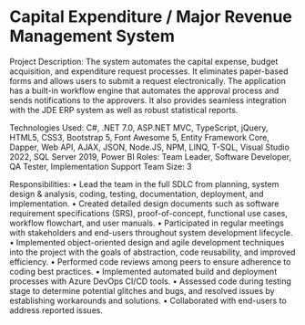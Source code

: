 # Capital Expenditure / Major Revenue Management System

Project Description:
The system automates the capital expense, budget acquisition, and expenditure request processes. It eliminates paper-based forms and allows users to submit a request electronically. 
The application has a built-in workflow engine that automates the approval process and sends notifications to the approvers. It also provides seamless integration with the JDE ERP system as well as robust statistical reports.

Technologies Used: C#, .NET 7.0, ASP.NET MVC, TypeScript, jQuery, HTML5, CSS3, Bootstrap 5, Font Awesome 5, Entity Framework Core, Dapper, Web API, AJAX, JSON, Node.JS, NPM, LINQ, T-SQL, Visual Studio 2022, SQL Server 2019, Power BI
Roles: Team Leader, Software Developer, QA Tester, Implementation Support
Team Size: 3

Responsibilities:
• Lead the team in the full SDLC from planning, system design & analysis, coding, testing,
documentation, deployment, and implementation.
• Created detailed design documents such as software requirement specifications (SRS),
proof-of-concept, functional use cases, workflow flowchart, and user manuals.
• Participated in regular meetings with stakeholders and end-users throughout system
development lifecycle.
• Implemented object-oriented design and agile development techniques into the project with
the goals of abstraction, code reusability, and improved efficiency.
• Performed code reviews among peers to ensure adherence to coding best practices.
• Implemented automated build and deployment processes with Azure DevOps CI/CD tools.
• Assessed code during testing stage to determine potential glitches and bugs, and resolved
issues by establishing workarounds and solutions.
• Collaborated with end-users to address reported issues.

